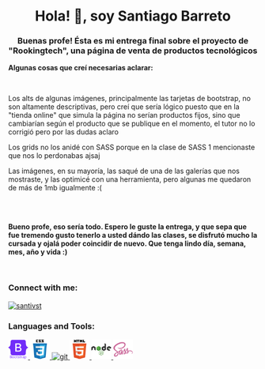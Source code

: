 <h1 align="center">Hola! 👋, soy Santiago Barreto</h1>
<h3 align="center">Buenas profe! Ésta es mi entrega final sobre el proyecto de "Rookingtech", una página de venta de productos tecnológicos</h3>


<p align="left"><strong>Algunas cosas que creí necesarias aclarar:</strong></p>
<br>
<p align="left">Los alts de algunas imágenes, principalmente las tarjetas de bootstrap, no son altamente descriptivas, pero creí que sería lógico puesto que en la "tienda online" que simula la página no serían productos fijos, sino que cambiarían según el producto que se publique en el momento, el tutor no lo corrigió pero por las dudas aclaro</p>
<p align="left">Los grids no los anidé con SASS porque en la clase de SASS 1 mencionaste que nos lo perdonabas ajsaj</p>
<p align="left">Las imágenes, en su mayoría, las saqué de una de las galerías que nos mostraste, y las optimicé con una herramienta, pero algunas me quedaron de más de 1mb igualmente :(</p>
<br>
<br>
<p align="left"><strong>Bueno profe, eso sería todo. Espero le guste la entrega, y que sepa que fue tremendo gusto tenerlo a usted dándo las clases, se disfrutó mucho la cursada y ojalá poder coincidir de nuevo. Que tenga lindo día, semana, mes, año y vida :)</strong></p>
<br>






<h3 align="left">Connect with me:</h3>
<p align="left">
<a href="https://instagram.com/santivst" target="blank"><img align="center" src="https://raw.githubusercontent.com/rahuldkjain/github-profile-readme-generator/master/src/images/icons/Social/instagram.svg" alt="santivst" height="30" width="40" /></a>
</p>

<h3 align="left">Languages and Tools:</h3>
<p align="left"> <a href="https://getbootstrap.com" target="_blank" rel="noreferrer"> <img src="https://raw.githubusercontent.com/devicons/devicon/master/icons/bootstrap/bootstrap-plain-wordmark.svg" alt="bootstrap" width="40" height="40"/> </a> <a href="https://www.w3schools.com/css/" target="_blank" rel="noreferrer"> <img src="https://raw.githubusercontent.com/devicons/devicon/master/icons/css3/css3-original-wordmark.svg" alt="css3" width="40" height="40"/> </a> <a href="https://git-scm.com/" target="_blank" rel="noreferrer"> <img src="https://www.vectorlogo.zone/logos/git-scm/git-scm-icon.svg" alt="git" width="40" height="40"/> </a> <a href="https://www.w3.org/html/" target="_blank" rel="noreferrer"> <img src="https://raw.githubusercontent.com/devicons/devicon/master/icons/html5/html5-original-wordmark.svg" alt="html5" width="40" height="40"/> </a> <a href="https://nodejs.org" target="_blank" rel="noreferrer"> <img src="https://raw.githubusercontent.com/devicons/devicon/master/icons/nodejs/nodejs-original-wordmark.svg" alt="nodejs" width="40" height="40"/> </a> <a href="https://sass-lang.com" target="_blank" rel="noreferrer"> <img src="https://raw.githubusercontent.com/devicons/devicon/master/icons/sass/sass-original.svg" alt="sass" width="40" height="40"/> </a> </p>
